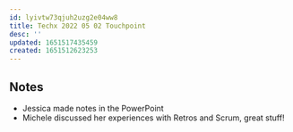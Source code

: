 ```yaml
---
id: lyivtw73qjuh2uzg2e04ww8
title: Techx 2022 05 02 Touchpoint
desc: ''
updated: 1651517435459
created: 1651512623253
---
```


## Notes
- Jessica made notes in the PowerPoint
- Michele discussed her experiences with Retros and Scrum, great stuff!